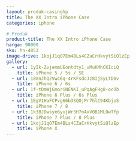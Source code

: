 ```yaml
---
layout: produk-casinghp
title: The XX Intro iPhone Case
categories: iphone

# Produk
product-title: The XX Intro iPhone Case
harga: 90000
sku: hn-4853
image-drive: 1kojJ1qO7Em4BLs4CZaCrHkvytSiQlzEp
gallery:
  - url: 1yIk-ZvjemmUEontdty1_vMuKMhCKIcLQ
    title: iPhone 5 / 5s / SE
  - url: 18XnJhQ2Vwc6q-4rKFsdcJz8IjSyLtD0v
    title: iPhone 6 / 6s
  - url: 1f-tDmWjGmoriNENKI_uPqAgFHg8-ocOb
    title: iPhone 6 Plus / 6s Plus
  - url: 1EgV1HaFCPvg66b3SQOjPr7hlC94KbjoS
    title: iPhone 7 / 8
  - url: 1k3BJDwsye6yujWr3H7nAxV0B1ML0wTfp
    title: iPhone 7 Plus / 8 Plus
  - url: 1kojJ1qO7Em4BLs4CZaCrHkvytSiQlzEp
    title: iPhone X
---
```

